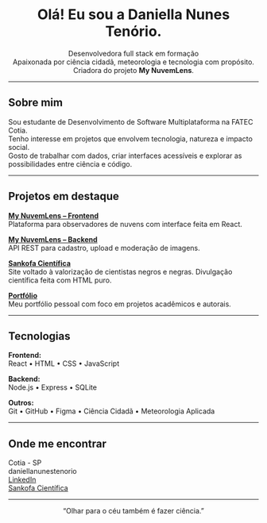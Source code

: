 <h1 align="center">Olá! Eu sou a Daniella Nunes Tenório.</h1>

<p align="center">
Desenvolvedora full stack em formação <br>
Apaixonada por ciência cidadã, meteorologia e tecnologia com propósito. <br>
Criadora do projeto <strong>My NuvemLens</strong>.
</p>

---

## Sobre mim

Sou estudante de Desenvolvimento de Software Multiplataforma na FATEC Cotia.  
Tenho interesse em projetos que envolvem tecnologia, natureza e impacto social.  
Gosto de trabalhar com dados, criar interfaces acessíveis e explorar as possibilidades entre ciência e código.

---

## Projetos em destaque

 **[My NuvemLens – Frontend](https://github.com/DaniellaNunes-coder/FrontEndMyNuvemLens)**  
Plataforma para observadores de nuvens com interface feita em React.

 **[My NuvemLens – Backend](https://github.com/DaniellaNunes-coder/BackEndMyNuvemLens)**  
API REST para cadastro, upload e moderação de imagens.

 **[Sankofa Científica](https://sankofacientifica.netlify.app)**  
Site voltado à valorização de cientistas negros e negras. Divulgação científica feita com HTML puro.

 **[Portfólio](https://github.com/DaniellaNunes-coder/portif-lio)**  
Meu portfólio pessoal com foco em projetos acadêmicos e autorais.

---

## Tecnologias

**Frontend:**  
React • HTML • CSS • JavaScript

**Backend:**  
Node.js • Express • SQLite

**Outros:**  
Git • GitHub • Figma • Ciência Cidadã • Meteorologia Aplicada

---

## Onde me encontrar

 Cotia - SP  
 daniellanunestenorio  
 [LinkedIn](https://www.linkedin.com/in/daniella-nunes-tenorio)  
 [Sankofa Científica](https://sankofacientifica.netlify.app)

---

<p align="center"> “Olhar para o céu também é fazer ciência.”</p>
